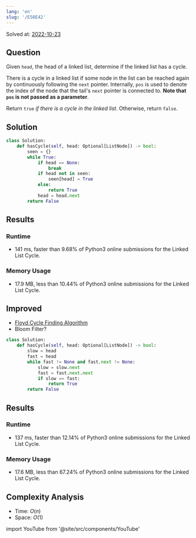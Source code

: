 ```yaml
---
lang: 'en'
slug: '/E50E42'
---
```


Solved at: [2022-10-23](./../.././docs/journals/2022-10-23.md)

## Question

Given `head`, the head of a linked list, determine if the linked list has a cycle.

There is a cycle in a linked list if some node in the list can be reached again by continuously following the `next` pointer. Internally, `pos` is used to denote the index of the node that the tail's `next` pointer is connected to. **Note that `pos` is not passed as a parameter**.

Return `true` _if there is a cycle in the linked list_. Otherwise, return `false`.

## Solution

```python
class Solution:
    def hasCycle(self, head: Optional[ListNode]) -> bool:
        seen = {}
        while True:
            if head == None:
                break
            if head not in seen:
                seen[head] = True
            else:
                return True
            head = head.next
        return False
```

## Results

### Runtime

- 141 ms, faster than 9.68% of Python3 online submissions for the Linked List Cycle.

### Memory Usage

- 17.9 MB, less than 10.44% of Python3 online submissions for the Linked List Cycle.

## Improved

- [Floyd Cycle Finding Algorithm](./../.././docs/pages/Floyd%20Cycle%20Finding%20Algorithm.md)
- Bloom Filter?

```python
class Solution:
    def hasCycle(self, head: Optional[ListNode]) -> bool:
        slow = head
        fast = head
        while fast != None and fast.next != None:
            slow = slow.next
            fast = fast.next.next
            if slow == fast:
                return True
        return False
```

## Results

### Runtime

- 137 ms, faster than 12.14% of Python3 online submissions for the Linked List Cycle.

### Memory Usage

- 17.6 MB, less than 67.24% of Python3 online submissions for the Linked List Cycle.

## Complexity Analysis

- Time: $O(n)$
- Space: $O(1)$

import YouTube from '@site/src/components/YouTube'

<YouTube id="pKO9UjSeLew"/>

<head>
  <html lang="en-US"/>
</head>
